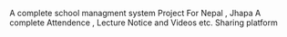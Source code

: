 A complete school managment system Project For Nepal , Jhapa
A complete Attendence , Lecture Notice and Videos etc.
Sharing platform

